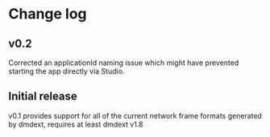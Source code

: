 # Change log

## v0.2
Corrected an applicationId naming issue which might have prevented starting the app directly via Studio.

## Initial release
v0.1 provides support for all of the current network frame formats generated by dmdext, requires at least dmdext v1.8